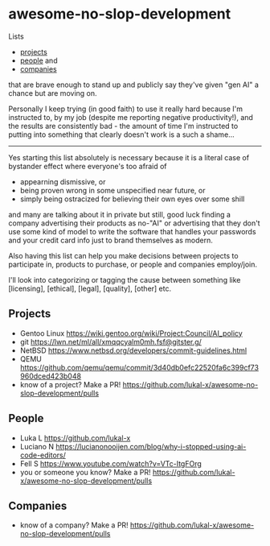 # awesome-no-slop-development
Lists

- [projects](#projects)
- [people](#people) and
- [companies](#companies)

that are brave enough to stand up and publicly say they've given "gen AI" a chance but are moving on.

Personally I keep trying (in good faith) to use it really hard because I'm instructed to, by my job (despite me reporting negative productivity!), and the results are consistently bad - the amount of time I'm instructed to putting into something that clearly doesn't work is a such a shame...

---

Yes starting this list absolutely is necessary because it is a literal case of bystander effect where everyone's too afraid of

- appearning dismissive, or
- being proven wrong in some unspecified near future, or
- simply being ostracized for believing their own eyes over some shill

and many are talking about it in private but still, good luck finding a company advertising their products as no-"AI" or advertising that they don't use some kind of model to write the software that handles your passwords and your credit card info just to brand themselves as modern.

Also having this list can help you make decisions between projects to participate in, products to purchase, or people and companies employ/join.

I'll look into categorizing or tagging the cause between something like [licensing], [ethical], [legal], [quality], [other] etc.

## Projects

- Gentoo Linux https://wiki.gentoo.org/wiki/Project:Council/AI_policy
- git https://lwn.net/ml/all/xmqqcyalm0mh.fsf@gitster.g/
- NetBSD https://www.netbsd.org/developers/commit-guidelines.html
- QEMU https://github.com/qemu/qemu/commit/3d40db0efc22520fa6c399cf73960dced423b048
- know of a project? Make a PR! https://github.com/lukal-x/awesome-no-slop-development/pulls

## People

- Luka L https://github.com/lukal-x
- Luciano N https://lucianonooijen.com/blog/why-i-stopped-using-ai-code-editors/
- Fell S https://www.youtube.com/watch?v=VTc-ItgFOrg
- you or someone you know? Make a PR! https://github.com/lukal-x/awesome-no-slop-development/pulls

## Companies

- know of a company? Make a PR! https://github.com/lukal-x/awesome-no-slop-development/pulls
